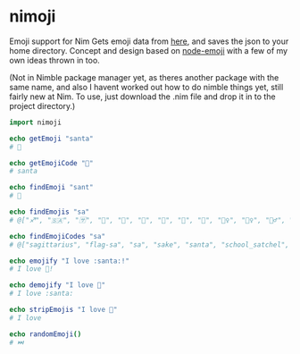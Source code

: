 # nimoji
Emoji support for Nim
Gets emoji data from [here](https://raw.githubusercontent.com/omnidan/node-emoji/master/lib/emoji.json), and saves the json to your home directory.
Concept and design based on [node-emoji](https://github.com/omnidan/node-emoji) with a few of my own ideas thrown in too.

(Not in Nimble package manager yet, as theres another package with the same name, and also I havent worked out how to do nimble things yet, still fairly new at Nim. To use, just download the .nim file and drop it in to the project directory.)

```nim
import nimoji

echo getEmoji "santa"
# 🎅

echo getEmojiCode "🎅"
# santa

echo findEmoji "sant"
# 🎅

echo findEmojis "sa"
# @["♐", "🇸🇦", "🈂️", "🍶", "🎅", "🎒", "🎷", "🎽", "👡", "💆‍♀️", "💆‍♀️", "💆‍♂️", "📡", "😆", "😞", "😥", "🛰️", "🛸", "🥐", "🥗", "🥪", "🦕", "⏳", "⛵"]

echo findEmojiCodes "sa"
# @["sagittarius", "flag-sa", "sa", "sake", "santa", "school_satchel", "saxophone", "running_shirt_with_sash", "sandal", "woman-getting-massage", "massage", "man-getting-massage", "satellite_antenna", "satisfied", "disappointed", "disappointed_relieved", "satellite", "flying_saucer", "croissant", "green_salad", "sandwich", "sauropod", "hourglass_flowing_sand", "sailboat"]

echo emojify "I love :santa:!"
# I love 🎅!

echo demojify "I love 🎅"
# I love :santa:

echo stripEmojis "I love 🎅"
# I love

echo randomEmoji()
# ⏭️
```
